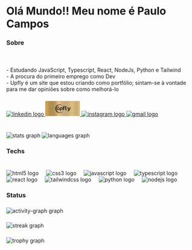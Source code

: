 <h1 align="left">Olá Mundo!! Meu nome é Paulo Campos</h1>

###

<h3 align="left">Sobre</h3>

###

<br clear="both">

<p align="left">- Estudando JavaScript, Typescript, React, NodeJs, Python e Tailwind <br>- A procura do primeiro emprego como Dev <br>- Upfly é um site que estou criando como portfólio; sintam-se à vontade para me dar opiniões sobre como melhorá-lo</p> 

###

<div align="left">
  <a href="https://www.linkedin.com/in/paulo-campos-78174015a/" target="_blank">
    <img src="https://img.shields.io/static/v1?message=LinkedIn&logo=linkedin&label=&color=0077B5&logoColor=white&labelColor=&style=for-the-badge" height="40" alt="linkedin logo"  />
  </a>

  <a href="https://upfly.cc" target="_blank">
    <img src="https://github.com/PauloCampos97/PauloCampos97/blob/main/img-bronze.png" height="40" width="92"  alt="Upfly Logo"  />
  </a>
  
  <a href="https://www.instagram.com/paulo_polibio/" target="_blank">
    <img src="https://img.shields.io/static/v1?message=Instagram&logo=instagram&label=&color=E4405F&logoColor=white&labelColor=&style=for-the-badge" height="40" alt="instagram logo"  />
  </a>
  <a href="mailto:paulocrz97@gmail.com" target="_blank">
    <img src="https://img.shields.io/static/v1?message=Gmail&logo=gmail&label=&color=D14836&logoColor=white&labelColor=&style=for-the-badge" height="40" alt="gmail logo"  />
  </a>
</div>


###

<br clear="both">

<div align="left">
  <img src="https://github-readme-stats.vercel.app/api?username=PauloCampos97&hide_title=false&hide_rank=false&show_icons=true&include_all_commits=true&count_private=true&disable_animations=false&theme=radical&locale=en&hide_border=false&order=1" height="150" alt="stats graph"  />
  <img src="https://github-readme-stats.vercel.app/api/top-langs?username=PauloCampos97&locale=en&hide_title=false&layout=compact&card_width=320&langs_count=5&theme=radical&hide_border=false&order=2" height="150" alt="languages graph"  />
</div>

###

<h3 align="left">Techs</h3>

###

<br clear="both">

<div align="left">
  <img src="https://cdn.simpleicons.org/html5/E34F26" height="40" alt="html5 logo"  />
  <img width="12" />
  <img src="https://cdn.jsdelivr.net/gh/devicons/devicon/icons/css3/css3-original.svg" height="40" alt="css3 logo"  />
  <img width="12" />
  <img src="https://cdn.simpleicons.org/javascript/F7DF1E" height="40" alt="javascript logo"  />
  <img width="12" />
  <img src="https://cdn.simpleicons.org/typescript/3178C6" height="40" alt="typescript logo"  />
  <img width="12" />
  <img src="https://cdn.simpleicons.org/react/61DAFB" height="40" alt="react logo"  />
  <img width="12" />
  <img src="https://cdn.simpleicons.org/tailwindcss/06B6D4" height="40" alt="tailwindcss logo"  />
  <img width="12" />
  <img src="https://cdn.jsdelivr.net/gh/devicons/devicon/icons/python/python-original.svg" height="40" alt="python logo"  />
  <img width="12" />
  <img src="https://cdn.simpleicons.org/nodedotjs/339933" height="40" alt="nodejs logo"  />
</div>

###

<h3 align="left">Status</h3>

###

<div align="left">
  <img src="https://github-readme-activity-graph.vercel.app/graph?username=PauloCampos97&radius=15&theme=redical&area=true&order=5&hide_border=false&hide_title=false" height="300" alt="activity-graph graph"  />
</div>

###

<div align="left">
  <img src="https://streak-stats.demolab.com?user=PauloCampos97&locale=en&mode=daily&theme=radical&hide_border=false&border_radius=5&order=3" height="200" alt="streak graph"  />
</div>

###

<div align="left">
  <img src="https://github-profile-trophy.vercel.app?username=PauloCampos97&theme=gruvbox&column=-1&row=1&margin-w=8&margin-h=8&no-bg=false&no-frame=false&order=4" height="150" alt="trophy graph"  />
</div>

###
